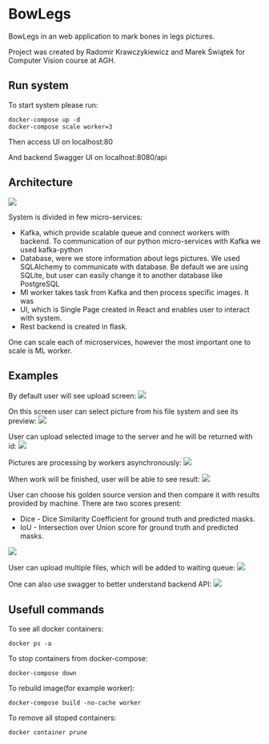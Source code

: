 # BowLegs

BowLegs in an web application to mark bones in legs pictures.

Project was created by Radomir Krawczykiewicz and Marek Świątek for Computer Vision course at AGH.

## Run system

To start system please run:
```
docker-compose up -d
docker-compose scale worker=3
```

Then access UI on localhost:80

And backend Swagger UI on localhost:8080/api

## Architecture

![](documentation/architecture_diagram.png)

System is divided in few micro-services:
* Kafka, which provide scalable queue and connect workers with backend.
To communication of our python micro-services with Kafka we used kafka-python
* Database, were we store information about legs pictures. We used SQLAlchemy to communicate with database.
Be default we are using SQLite, but user can easily change it to another database like PostgreSQL
* Ml worker takes task from Kafka and then process specific images. It was 
* UI, which is Single Page created in React and enables user to interact with system. 
* Rest backend is created in flask.

One can scale each of microservices, however the most important one to scale is ML worker.

## Examples

By default user will see upload screen:
![](documentation/upload.png)

On this screen user can select picture from his file system and see its preview:
![](documentation/upload2.png)

User can upload selected image to the server and he will be returned with id:
![](documentation/upload3.png)

Pictures are processing by workers asynchronously:
![](documentation/waiting.png)

When work will be finished, user will be able to see result:
![](documentation/result.png)

User can choose his golden source version and then compare it with results provided by machine. There are two scores present:
* Dice - Dice Similarity Coefficient for ground truth and predicted masks.
* IoU - Intersection over Union score for ground truth and predicted masks.

![](documentation/compare.png)

User can upload multiple files, which will be added to waiting queue:
![](documentation/queue.png)

One can also use swagger to better understand backend API:
![](documentation/swagger.png)

## Usefull commands

To see all docker containers:
```
docker ps -a
```

To stop containers from docker-compose:
```
docker-compose down
```

To rebuild image(for example worker):
```
docker-compose build -no-cache worker
```

To remove all stoped containers:
```
docker container prune
```
